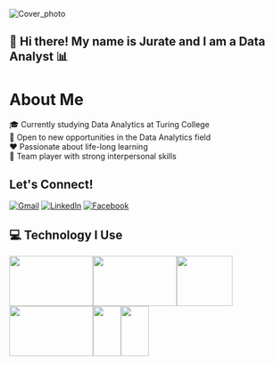 ![Cover_photo](https://github.com/JurateKubiliene/JurateKubiliene.github.io/blob/main/Header%20img_Github%20(1).png)

## 👋 Hi there! My name is Jurate and I am a Data Analyst 📊

# About Me

🎓 Currently studying Data Analytics at Turing College  
🎯 Open to new opportunities in the Data Analytics field  
❤️ Passionate about life-long learning  
👥 Team player with strong interpersonal skills

## Let's Connect!

[![Gmail](https://img.shields.io/badge/-Gmail-red?style=flat-square&logo=Gmail&logoColor=white)](mailto:jurate.seskaite@gmail.com)
[![LinkedIn](https://img.shields.io/badge/-LinkedIn-blue?style=flat-square&logo=LinkedIn&logoColor=white)](https://www.linkedin.com/in/j%C5%ABrat%C4%97-kubilien%C4%97-802923109/)
[![Facebook](https://img.shields.io/badge/-Facebook-blue?style=flat-square&logo=Facebook&logoColor=white)](https://www.facebook.com/jurate.seskaite)

## 💻 Technology I Use

<img src="https://upload.wikimedia.org/wikipedia/commons/f/f8/Python_logo_and_wordmark.svg" width="150" height="90"><img src="https://upload.wikimedia.org/wikipedia/commons/8/87/Sql_data_base_with_logo.png" width="150" height="90"><img src="https://cloud.google.com/images/social-icon-google-cloud-1200-630.png" width="100" height="90"><img src="https://upload.wikimedia.org/wikipedia/commons/4/4b/Tableau_Logo.png" width="150" height="90"><img src="https://logos-world.net/power-bi-logo/" width="50" height="90"><img src="https://upload.wikimedia.org/wikipedia/commons/3/34/Microsoft_Office_Excel_%282019%E2%80%93present%29.svg" width="50" height="90">
